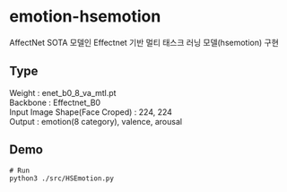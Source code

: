 # emotion-hsemotion

AffectNet SOTA 모델인 Effectnet 기반 멀티 태스크 러닝 모델(hsemotion) 구현

 
## Type

Weight : enet_b0_8_va_mtl.pt<br>
Backbone : Effectnet_B0<br>
Input Image Shape(Face Croped) : 224, 224<br>
Output : emotion(8 category), valence, arousal<br>

## Demo
```
# Run
python3 ./src/HSEmotion.py
```